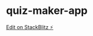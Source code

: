 # quiz-maker-app

[Edit on StackBlitz ⚡️](https://stackblitz.com/edit/create-a-basic-angular-component-a2ghsv)